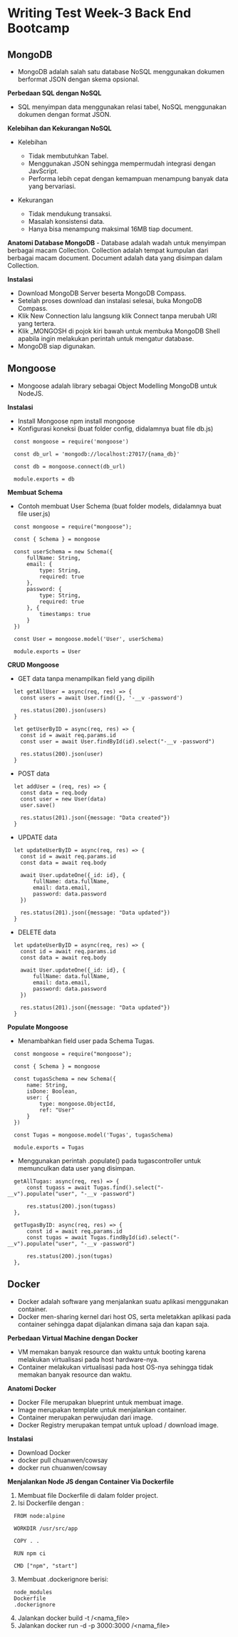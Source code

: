 # Writing Test Week-3 Back End Bootcamp

## MongoDB
- MongoDB adalah salah satu database NoSQL menggunakan dokumen berformat JSON dengan skema opsional.

**Perbedaan SQL dengan NoSQL**
  - SQL menyimpan data menggunakan relasi tabel, NoSQL menggunakan dokumen dengan format JSON.

**Kelebihan dan Kekurangan NoSQL**
- Kelebihan
  - Tidak membutuhkan Tabel.
  - Menggunakan JSON sehingga mempermudah integrasi dengan JavScript.
  - Performa lebih cepat dengan kemampuan menampung banyak data yang bervariasi.

- Kekurangan

  - Tidak mendukung transaksi.
  - Masalah konsistensi data.
  - Hanya bisa menampung maksimal 16MB tiap document.

**Anatomi Database MongoDB**
    - Database adalah wadah untuk menyimpan berbagai macam Collection.
    Collection adalah tempat kumpulan dari berbagai macam document.
    Document adalah data yang disimpan dalam Collection.

**Instalasi**
  - Download MongoDB Server beserta MongoDB Compass.
  - Setelah proses download dan instalasi selesai, buka MongoDB Compass.
  - Klik New Connection lalu langsung klik Connect tanpa merubah URI yang tertera.
  - Klik _MONGOSH di pojok kiri bawah untuk membuka MongoDB Shell apabila ingin melakukan perintah untuk mengatur database.
  - MongoDB siap digunakan.

## Mongoose
  - Mongoose adalah library sebagai Object Modelling MongoDB untuk NodeJS.

**Instalasi**
  - Install Mongoose npm install mongoose
  - Konfigurasi koneksi (buat folder config, didalamnya buat file db.js)
  ```JS  
    const mongoose = require('mongoose')

    const db_url = 'mongodb://localhost:27017/{nama_db}'

    const db = mongoose.connect(db_url)

    module.exports = db
  ```

**Membuat Schema**
  - Contoh membuat User Schema (buat folder models, didalamnya buat file user.js)
  ```JS
    const mongoose = require("mongoose");

    const { Schema } = mongoose

    const userSchema = new Schema({
        fullName: String,
        email: {
            type: String,
            required: true
        },
        password: {
            type: String,
            required: true
        }, {
            timestamps: true
        }
    })

    const User = mongoose.model('User', userSchema)

    module.exports = User
  ```

**CRUD Mongoose**
  - GET data tanpa menampilkan field yang dipilih
  ```JS
    let getAllUser = async(req, res) => {
      const users = await User.find({}, '-__v -password')

      res.status(200).json(users)
    }

    let getUserByID = async(req, res) => {
      const id = await req.params.id
      const user = await User.findById(id).select("-__v -password")

      res.status(200).json(user)
    }
  ```

  - POST data
  ```JS
    let addUser = (req, res) => {
      const data = req.body
      const user = new User(data)
      user.save()

      res.status(201).json({message: "Data created"})
    }
  ```

  - UPDATE data
  ```JS
    let updateUserByID = async(req, res) => {
      const id = await req.params.id
      const data = await req.body

      await User.updateOne({_id: id}, {
          fullName: data.fullName,
          email: data.email,
          password: data.password
      })
        
      res.status(201).json({message: "Data updated"})
    }
  ```

  - DELETE data
  ```JS
    let updateUserByID = async(req, res) => {
      const id = await req.params.id
      const data = await req.body

      await User.updateOne({_id: id}, {
          fullName: data.fullName,
          email: data.email,
          password: data.password
      })
        
      res.status(201).json({message: "Data updated"})
    }
  ```

**Populate Mongoose**
  - Menambahkan field user pada Schema Tugas.
  ```JS
    const mongoose = require("mongoose");

    const { Schema } = mongoose

    const tugasSchema = new Schema({
        name: String,
        isDone: Boolean,
        user: {
            type: mongoose.ObjectId,
            ref: "User"
        }
    })

    const Tugas = mongoose.model('Tugas', tugasSchema)

    module.exports = Tugas
  ```

  - Menggunakan perintah .populate() pada tugascontroller untuk memunculkan data user yang disimpan.
  ```JS
    getAllTugas: async(req, res) => {
        const tugass = await Tugas.find().select("-__v").populate("user", "-__v -password")

        res.status(200).json(tugass)
    },

    getTugasByID: async(req, res) => {
        const id = await req.params.id
        const tugas = await Tugas.findById(id).select("-__v").populate("user", "-__v -password")

        res.status(200).json(tugas)
    },
  ```

## Docker
  - Docker adalah software yang menjalankan suatu aplikasi menggunakan container.
  - Docker men-sharing kernel dari host OS, serta meletakkan aplikasi pada container sehingga dapat dijalankan dimana saja dan kapan saja.

**Perbedaan Virtual Machine dengan Docker**
  - VM memakan banyak resource dan waktu untuk booting karena melakukan virtualisasi pada host hardware-nya.
  - Container melakukan virtualisasi pada host OS-nya sehingga tidak memakan banyak resource dan waktu.

**Anatomi Docker**
  - Docker File merupakan blueprint untuk membuat image.
  - Image merupakan template untuk menjalankan container.
  - Container merupakan perwujudan dari image.
  - Docker Registry merupakan tempat untuk upload / download image.

**Instalasi**
  - Download Docker
  - docker pull chuanwen/cowsay
  - docker run chuanwen/cowsay

**Menjalankan Node JS dengan Container Via Dockerfile**
  1. Membuat file Dockerfile di dalam folder project.
  2. Isi Dockerfile dengan :
  ```JS
    FROM node:alpine

    WORKDIR /usr/src/app

    COPY . .

    RUN npm ci

    CMD ["npm", "start"]
  ```

  3. Membuat .dockerignore berisi:
  ```JS
    node_modules
    Dockerfile
    .dockerignore
  ```

  4. Jalankan docker build -t <username>/<nama_file>
  5. Jalankan docker run -d -p 3000:3000 <username>/<nama_file>
